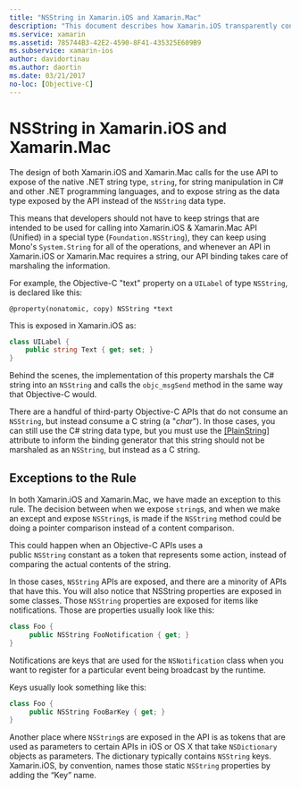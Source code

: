 ```yaml
---
title: "NSString in Xamarin.iOS and Xamarin.Mac"
description: "This document describes how Xamarin.iOS transparently converts NSString objects to C# string objects, when this does not happen."
ms.service: xamarin
ms.assetid: 785744B3-42E2-4590-8F41-435325E609B9
ms.subservice: xamarin-ios
author: davidortinau
ms.author: daortin
ms.date: 03/21/2017
no-loc: [Objective-C]
---
```


# NSString in Xamarin.iOS and Xamarin.Mac

The design of both Xamarin.iOS and Xamarin.Mac calls for the use API to expose of the native .NET string type, `string`, for string manipulation in C# and other .NET programming languages, and to expose string as the data type exposed by the API instead of the `NSString` data type.

This means that developers should not have to keep strings that are intended
to be used for calling into Xamarin.iOS & Xamarin.Mac API (Unified) in a special type
(`Foundation.NSString`), they can keep
using Mono's `System.String` for all of the operations, and whenever an API in
Xamarin.iOS or Xamarin.Mac requires a string, our API binding takes care of
marshaling the information.

For example, the Objective-C "text" property on a `UILabel` of type `NSString`,
is declared like this:

```objc
@property(nonatomic, copy) NSString *text
```

This is exposed in Xamarin.iOS as:

```csharp
class UILabel {
    public string Text { get; set; }
}
```

Behind the scenes, the implementation of this property marshals the C# string
into an `NSString` and calls the `objc_msgSend` method in the same way that
Objective-C would.

There are a handful of third-party Objective-C APIs that do not consume an
`NSString`, but instead consume a C string (a "*char*"). In those cases,
you can still use the C# string data type, but you must use the 
[[PlainString]](~/cross-platform/macios/binding/objective-c-libraries.md) 
attribute to inform the binding generator that this string
should not be marshaled as an `NSString`, but instead as a C string.

 <a name="Exceptions_to_the_Rule"></a>

## Exceptions to the Rule

In both Xamarin.iOS and Xamarin.Mac, we have made an exception to this rule. The decision between when we expose `string`s, and when we make an except and expose `NSString`s, is made if the `NSString` method could be doing a pointer comparison instead of a content comparison.

This could happen when an Objective-C APIs uses a public `NSString` constant as a token that represents some action, instead of comparing the actual contents of the string.

In those cases, `NSString` APIs are exposed, and there are a minority of APIs that have this. You will also notice that NSString properties are exposed in some classes. Those  `NSString` properties are exposed for items like notifications. Those are properties usually look like this:

```csharp
class Foo {
     public NSString FooNotification { get; }
}
```

Notifications are keys that are used for the `NSNotification` class when you want to register for a particular event being broadcast by the runtime.

Keys usually look something like this:

```csharp
class Foo {
     public NSString FooBarKey { get; }
}
```

Another place where `NSString`s are exposed in the API is as tokens that are
used as parameters to certain APIs in iOS or OS X that take `NSDictionary` objects
as parameters. The dictionary typically contains `NSString` keys. Xamarin.iOS, by
convention, names those static `NSString` properties by adding the “Key” name.

